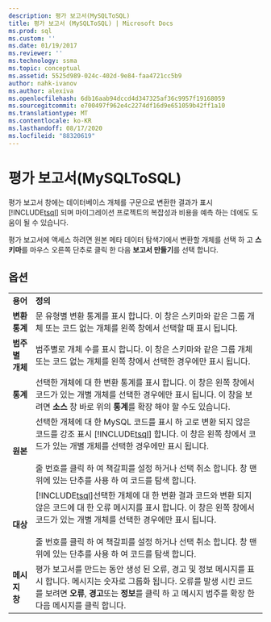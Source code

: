 ```yaml
---
description: 평가 보고서(MySQLToSQL)
title: 평가 보고서 (MySQLToSQL) | Microsoft Docs
ms.prod: sql
ms.custom: ''
ms.date: 01/19/2017
ms.reviewer: ''
ms.technology: ssma
ms.topic: conceptual
ms.assetid: 5525d989-024c-402d-9e84-faa4721cc5b9
author: nahk-ivanov
ms.author: alexiva
ms.openlocfilehash: 6db16aab94dccd4d347325af36c9957f19168059
ms.sourcegitcommit: e700497f962e4c2274df16d9e651059b42ff1a10
ms.translationtype: MT
ms.contentlocale: ko-KR
ms.lasthandoff: 08/17/2020
ms.locfileid: "88320619"
---
```

# <a name="assessment-report-mysqltosql"></a>평가 보고서(MySQLToSQL)
평가 보고서 창에는 데이터베이스 개체를 구문으로 변환한 결과가 표시 [!INCLUDE[tsql](../../includes/tsql-md.md)] 되며 마이그레이션 프로젝트의 복잡성과 비용을 예측 하는 데에도 도움이 될 수 있습니다.  
  
평가 보고서에 액세스 하려면 원본 메타 데이터 탐색기에서 변환할 개체를 선택 하 고 **스키마**를 마우스 오른쪽 단추로 클릭 한 다음 **보고서 만들기**를 선택 합니다.  
  
## <a name="options"></a>옵션  
  
|||  
|-|-|  
|**용어**|**정의**|  
|**변환 통계**|문 유형별 변환 통계를 표시 합니다. 이 창은 스키마와 같은 그룹 개체 또는 코드 없는 개체를 왼쪽 창에서 선택할 때 표시 됩니다.|  
|**범주별 개체**|범주별로 개체 수를 표시 합니다. 이 창은 스키마와 같은 그룹 개체 또는 코드 없는 개체를 왼쪽 창에서 선택한 경우에만 표시 됩니다.|  
|**통계**|선택한 개체에 대 한 변환 통계를 표시 합니다. 이 창은 왼쪽 창에서 코드가 있는 개별 개체를 선택한 경우에만 표시 됩니다. 이 창을 보려면 **소스** 창 바로 위의 **통계**를 확장 해야 할 수도 있습니다.|  
|**원본**|선택한 개체에 대 한 MySQL 코드를 표시 하 고로 변환 되지 않은 코드를 강조 표시 [!INCLUDE[tsql](../../includes/tsql-md.md)] 합니다. 이 창은 왼쪽 창에서 코드가 있는 개별 개체를 선택한 경우에만 표시 됩니다.<br /><br />줄 번호를 클릭 하 여 책갈피를 설정 하거나 선택 취소 합니다. 창 맨 위에 있는 단추를 사용 하 여 코드를 탐색 합니다.|  
|**대상**|[!INCLUDE[tsql](../../includes/tsql-md.md)]선택한 개체에 대 한 변환 결과 코드와 변환 되지 않은 코드에 대 한 오류 메시지를 표시 합니다. 이 창은 왼쪽 창에서 코드가 있는 개별 개체를 선택한 경우에만 표시 됩니다.<br /><br />줄 번호를 클릭 하 여 책갈피를 설정 하거나 선택 취소 합니다. 창 맨 위에 있는 단추를 사용 하 여 코드를 탐색 합니다.|  
|**메시지 창**|평가 보고서를 만드는 동안 생성 된 오류, 경고 및 정보 메시지를 표시 합니다. 메시지는 숫자로 그룹화 됩니다. 오류를 발생 시킨 코드를 보려면 **오류**, **경고**또는 **정보**를 클릭 하 고 메시지 범주를 확장 한 다음 메시지를 클릭 합니다.|  
  
